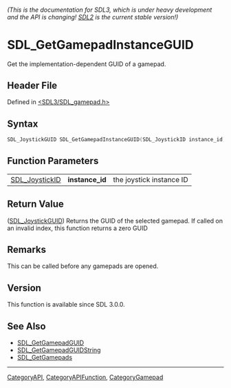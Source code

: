 ###### (This is the documentation for SDL3, which is under heavy development and the API is changing! [SDL2](https://wiki.libsdl.org/SDL2/) is the current stable version!)
# SDL_GetGamepadInstanceGUID

Get the implementation-dependent GUID of a gamepad.

## Header File

Defined in [<SDL3/SDL_gamepad.h>](https://github.com/libsdl-org/SDL/blob/main/include/SDL3/SDL_gamepad.h)

## Syntax

```c
SDL_JoystickGUID SDL_GetGamepadInstanceGUID(SDL_JoystickID instance_id);
```

## Function Parameters

|                                  |                 |                          |
| -------------------------------- | --------------- | ------------------------ |
| [SDL_JoystickID](SDL_JoystickID) | **instance_id** | the joystick instance ID |

## Return Value

([SDL_JoystickGUID](SDL_JoystickGUID)) Returns the GUID of the selected
gamepad. If called on an invalid index, this function returns a zero GUID

## Remarks

This can be called before any gamepads are opened.

## Version

This function is available since SDL 3.0.0.

## See Also

- [SDL_GetGamepadGUID](SDL_GetGamepadGUID)
- [SDL_GetGamepadGUIDString](SDL_GetGamepadGUIDString)
- [SDL_GetGamepads](SDL_GetGamepads)

----
[CategoryAPI](CategoryAPI), [CategoryAPIFunction](CategoryAPIFunction), [CategoryGamepad](CategoryGamepad)

